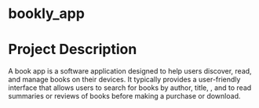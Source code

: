 # bookly_app

# Project Description
A book app is a software application designed to help users discover, read, and manage books on their devices. It typically provides a user-friendly interface that allows users to search for books by author, title, , and to read summaries or reviews of books before making a purchase or download.
